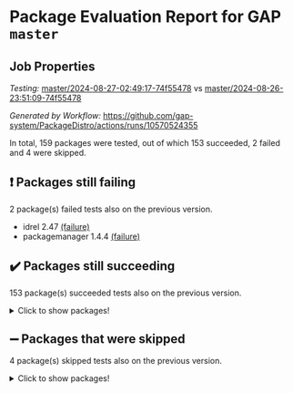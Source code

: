 # Package Evaluation Report for GAP `master`

## Job Properties

*Testing:* [master/2024-08-27-02:49:17-74f55478](https://github.com/gap-system/PackageDistro/blob/data/reports/master/2024-08-27-02:49:17-74f55478) vs [master/2024-08-26-23:51:09-74f55478](https://github.com/gap-system/PackageDistro/blob/data/reports/master/2024-08-26-23:51:09-74f55478)

*Generated by Workflow:* https://github.com/gap-system/PackageDistro/actions/runs/10570524355

In total, 159 packages were tested, out of which 153 succeeded, 2 failed and 4 were skipped.

## :exclamation: Packages still failing

2 package(s) failed tests also on the previous version.
- idrel 2.47 [(failure)](https://github.com/gap-system/PackageDistro/actions/runs/10570524355/job/29285383392)
- packagemanager 1.4.4 [(failure)](https://github.com/gap-system/PackageDistro/actions/runs/10570524355/job/29285388067)

## :heavy_check_mark: Packages still succeeding

153 package(s) succeeded tests also on the previous version.
<details><summary>Click to show packages!</summary>

- 4ti2interface 2023.02-04 [(success)](https://github.com/gap-system/PackageDistro/actions/runs/10570524355/job/29285367248)
- ace 5.6.2 [(success)](https://github.com/gap-system/PackageDistro/actions/runs/10570524355/job/29285370635)
- aclib 1.3.2 [(success)](https://github.com/gap-system/PackageDistro/actions/runs/10570524355/job/29285371089)
- agt 0.3.1 [(success)](https://github.com/gap-system/PackageDistro/actions/runs/10570524355/job/29285371504)
- alnuth 3.2.1 [(success)](https://github.com/gap-system/PackageDistro/actions/runs/10570524355/job/29285371764)
- anupq 3.3.0 [(success)](https://github.com/gap-system/PackageDistro/actions/runs/10570524355/job/29285373834)
- atlasrep 2.1.8 [(success)](https://github.com/gap-system/PackageDistro/actions/runs/10570524355/job/29285374169)
- autodoc 2023.06.19 [(success)](https://github.com/gap-system/PackageDistro/actions/runs/10570524355/job/29285374322)
- automata 1.15 [(success)](https://github.com/gap-system/PackageDistro/actions/runs/10570524355/job/29285374481)
- automgrp 1.3.2 [(success)](https://github.com/gap-system/PackageDistro/actions/runs/10570524355/job/29285374648)
- autpgrp 1.11 [(success)](https://github.com/gap-system/PackageDistro/actions/runs/10570524355/job/29285374800)
- cap 2024.08-05 [(success)](https://github.com/gap-system/PackageDistro/actions/runs/10570524355/job/29285374976)
- caratinterface 2.3.6 [(success)](https://github.com/gap-system/PackageDistro/actions/runs/10570524355/job/29285375112)
- cddinterface 2022.11.01 [(success)](https://github.com/gap-system/PackageDistro/actions/runs/10570524355/job/29285375256)
- circle 1.6.6 [(success)](https://github.com/gap-system/PackageDistro/actions/runs/10570524355/job/29285375373)
- classicpres 1.22 [(success)](https://github.com/gap-system/PackageDistro/actions/runs/10570524355/job/29285375519)
- cohomolo 1.6.11 [(success)](https://github.com/gap-system/PackageDistro/actions/runs/10570524355/job/29285375666)
- congruence 1.2.6 [(success)](https://github.com/gap-system/PackageDistro/actions/runs/10570524355/job/29285375789)
- corelg 1.57 [(success)](https://github.com/gap-system/PackageDistro/actions/runs/10570524355/job/29285375924)
- crime 1.6 [(success)](https://github.com/gap-system/PackageDistro/actions/runs/10570524355/job/29285376074)
- crisp 1.4.6 [(success)](https://github.com/gap-system/PackageDistro/actions/runs/10570524355/job/29285376247)
- crypting 0.10.4 [(success)](https://github.com/gap-system/PackageDistro/actions/runs/10570524355/job/29285376415)
- cryst 4.1.27 [(success)](https://github.com/gap-system/PackageDistro/actions/runs/10570524355/job/29285376602)
- crystcat 1.1.10 [(success)](https://github.com/gap-system/PackageDistro/actions/runs/10570524355/job/29285376763)
- ctbllib 1.3.9 [(success)](https://github.com/gap-system/PackageDistro/actions/runs/10570524355/job/29285376936)
- cubefree 1.19 [(success)](https://github.com/gap-system/PackageDistro/actions/runs/10570524355/job/29285377063)
- curlinterface 2.3.2 [(success)](https://github.com/gap-system/PackageDistro/actions/runs/10570524355/job/29285377242)
- cvec 2.8.1 [(success)](https://github.com/gap-system/PackageDistro/actions/runs/10570524355/job/29285377406)
- datastructures 0.3.0 [(success)](https://github.com/gap-system/PackageDistro/actions/runs/10570524355/job/29285377604)
- deepthought 1.0.6 [(success)](https://github.com/gap-system/PackageDistro/actions/runs/10570524355/job/29285377774)
- design 1.8 [(success)](https://github.com/gap-system/PackageDistro/actions/runs/10570524355/job/29285377950)
- difsets 2.3.1 [(success)](https://github.com/gap-system/PackageDistro/actions/runs/10570524355/job/29285378105)
- digraphs 1.7.1 [(success)](https://github.com/gap-system/PackageDistro/actions/runs/10570524355/job/29285378260)
- edim 1.3.8 [(success)](https://github.com/gap-system/PackageDistro/actions/runs/10570524355/job/29285378414)
- example 4.3.4 [(success)](https://github.com/gap-system/PackageDistro/actions/runs/10570524355/job/29285378587)
- examplesforhomalg 2023.10-01 [(success)](https://github.com/gap-system/PackageDistro/actions/runs/10570524355/job/29285378756)
- factint 1.6.3 [(success)](https://github.com/gap-system/PackageDistro/actions/runs/10570524355/job/29285378881)
- ferret 1.0.11 [(success)](https://github.com/gap-system/PackageDistro/actions/runs/10570524355/job/29285379035)
- fga 1.5.0 [(success)](https://github.com/gap-system/PackageDistro/actions/runs/10570524355/job/29285379204)
- fining 1.5.6 [(success)](https://github.com/gap-system/PackageDistro/actions/runs/10570524355/job/29285379349)
- float 1.0.4 [(success)](https://github.com/gap-system/PackageDistro/actions/runs/10570524355/job/29285379475)
- format 1.4.4 [(success)](https://github.com/gap-system/PackageDistro/actions/runs/10570524355/job/29285379642)
- forms 1.2.11 [(success)](https://github.com/gap-system/PackageDistro/actions/runs/10570524355/job/29285379806)
- fplsa 1.2.6 [(success)](https://github.com/gap-system/PackageDistro/actions/runs/10570524355/job/29285379980)
- fr 2.4.13 [(success)](https://github.com/gap-system/PackageDistro/actions/runs/10570524355/job/29285380098)
- francy 2.0.3 [(success)](https://github.com/gap-system/PackageDistro/actions/runs/10570524355/job/29285380243)
- fwtree 1.3 [(success)](https://github.com/gap-system/PackageDistro/actions/runs/10570524355/job/29285380431)
- gapdoc 1.6.7 [(success)](https://github.com/gap-system/PackageDistro/actions/runs/10570524355/job/29285380576)
- gauss 2023.02-04 [(success)](https://github.com/gap-system/PackageDistro/actions/runs/10570524355/job/29285380772)
- gaussforhomalg 2024.08-01 [(success)](https://github.com/gap-system/PackageDistro/actions/runs/10570524355/job/29285380918)
- gbnp 1.0.5 [(success)](https://github.com/gap-system/PackageDistro/actions/runs/10570524355/job/29285381059)
- generalizedmorphismsforcap 2024.04-01 [(success)](https://github.com/gap-system/PackageDistro/actions/runs/10570524355/job/29285381203)
- genss 1.6.9 [(success)](https://github.com/gap-system/PackageDistro/actions/runs/10570524355/job/29285381306)
- gradedmodules 2024.01-01 [(success)](https://github.com/gap-system/PackageDistro/actions/runs/10570524355/job/29285381520)
- gradedringforhomalg 2024.07-01 [(success)](https://github.com/gap-system/PackageDistro/actions/runs/10570524355/job/29285381756)
- grape 4.9.0 [(success)](https://github.com/gap-system/PackageDistro/actions/runs/10570524355/job/29285381882)
- groupoids 1.74 [(success)](https://github.com/gap-system/PackageDistro/actions/runs/10570524355/job/29285382025)
- grpconst 2.6.5 [(success)](https://github.com/gap-system/PackageDistro/actions/runs/10570524355/job/29285382135)
- guarana 0.96.3 [(success)](https://github.com/gap-system/PackageDistro/actions/runs/10570524355/job/29285382280)
- guava 3.19 [(success)](https://github.com/gap-system/PackageDistro/actions/runs/10570524355/job/29285382405)
- hap 1.65 [(success)](https://github.com/gap-system/PackageDistro/actions/runs/10570524355/job/29285382554)
- hapcryst 0.1.15 [(success)](https://github.com/gap-system/PackageDistro/actions/runs/10570524355/job/29285382691)
- hecke 1.5.3 [(success)](https://github.com/gap-system/PackageDistro/actions/runs/10570524355/job/29285382815)
- help 4.0 [(success)](https://github.com/gap-system/PackageDistro/actions/runs/10570524355/job/29285382954)
- homalg 2024.01-01 [(success)](https://github.com/gap-system/PackageDistro/actions/runs/10570524355/job/29285383107)
- homalgtocas 2023.11-01 [(success)](https://github.com/gap-system/PackageDistro/actions/runs/10570524355/job/29285383249)
- images 1.3.2 [(success)](https://github.com/gap-system/PackageDistro/actions/runs/10570524355/job/29285383537)
- intpic 0.3.0 [(success)](https://github.com/gap-system/PackageDistro/actions/runs/10570524355/job/29285383666)
- io 4.8.3 [(success)](https://github.com/gap-system/PackageDistro/actions/runs/10570524355/job/29285383811)
- io_forhomalg 2023.02-04 [(success)](https://github.com/gap-system/PackageDistro/actions/runs/10570524355/job/29285383974)
- irredsol 1.4.4 [(success)](https://github.com/gap-system/PackageDistro/actions/runs/10570524355/job/29285384123)
- json 2.2.1 [(success)](https://github.com/gap-system/PackageDistro/actions/runs/10570524355/job/29285384222)
- jupyterkernel 1.5.1 [(success)](https://github.com/gap-system/PackageDistro/actions/runs/10570524355/job/29285384366)
- jupyterviz 1.5.6 [(success)](https://github.com/gap-system/PackageDistro/actions/runs/10570524355/job/29285384468)
- kan 1.37 [(success)](https://github.com/gap-system/PackageDistro/actions/runs/10570524355/job/29285384585)
- kbmag 1.5.11 [(success)](https://github.com/gap-system/PackageDistro/actions/runs/10570524355/job/29285384721)
- laguna 3.9.7 [(success)](https://github.com/gap-system/PackageDistro/actions/runs/10570524355/job/29285384848)
- liealgdb 2.2.1 [(success)](https://github.com/gap-system/PackageDistro/actions/runs/10570524355/job/29285384968)
- liepring 2.9.1 [(success)](https://github.com/gap-system/PackageDistro/actions/runs/10570524355/job/29285385088)
- liering 2.4.2 [(success)](https://github.com/gap-system/PackageDistro/actions/runs/10570524355/job/29285385255)
- linearalgebraforcap 2024.08-05 [(success)](https://github.com/gap-system/PackageDistro/actions/runs/10570524355/job/29285385386)
- lins 0.9 [(success)](https://github.com/gap-system/PackageDistro/actions/runs/10570524355/job/29285385488)
- localizeringforhomalg 2023.10-01 [(success)](https://github.com/gap-system/PackageDistro/actions/runs/10570524355/job/29285385596)
- loops 3.4.3 [(success)](https://github.com/gap-system/PackageDistro/actions/runs/10570524355/job/29285385696)
- lpres 1.1.1 [(success)](https://github.com/gap-system/PackageDistro/actions/runs/10570524355/job/29285385797)
- majoranaalgebras 1.5.2 [(success)](https://github.com/gap-system/PackageDistro/actions/runs/10570524355/job/29285385900)
- mapclass 1.4.6 [(success)](https://github.com/gap-system/PackageDistro/actions/runs/10570524355/job/29285386014)
- matgrp 0.70 [(success)](https://github.com/gap-system/PackageDistro/actions/runs/10570524355/job/29285386110)
- matricesforhomalg 2024.08-05 [(success)](https://github.com/gap-system/PackageDistro/actions/runs/10570524355/job/29285386198)
- modisom 2.5.4 [(success)](https://github.com/gap-system/PackageDistro/actions/runs/10570524355/job/29285386357)
- modulepresentationsforcap 2024.08-01 [(success)](https://github.com/gap-system/PackageDistro/actions/runs/10570524355/job/29285386471)
- modules 2024.01-01 [(success)](https://github.com/gap-system/PackageDistro/actions/runs/10570524355/job/29285386621)
- monoidalcategories 2024.06-02 [(success)](https://github.com/gap-system/PackageDistro/actions/runs/10570524355/job/29285386779)
- nconvex 2022.09-01 [(success)](https://github.com/gap-system/PackageDistro/actions/runs/10570524355/job/29285386918)
- nilmat 1.4.2 [(success)](https://github.com/gap-system/PackageDistro/actions/runs/10570524355/job/29285387060)
- nock 1.5 [(success)](https://github.com/gap-system/PackageDistro/actions/runs/10570524355/job/29285387208)
- normalizinterface 1.3.6 [(success)](https://github.com/gap-system/PackageDistro/actions/runs/10570524355/job/29285387337)
- nq 2.5.11 [(success)](https://github.com/gap-system/PackageDistro/actions/runs/10570524355/job/29285387461)
- numericalsgps 1.3.1 [(success)](https://github.com/gap-system/PackageDistro/actions/runs/10570524355/job/29285387578)
- openmath 11.5.3 [(success)](https://github.com/gap-system/PackageDistro/actions/runs/10570524355/job/29285387681)
- orb 4.9.1 [(success)](https://github.com/gap-system/PackageDistro/actions/runs/10570524355/job/29285387870)
- patternclass 2.4.3 [(success)](https://github.com/gap-system/PackageDistro/actions/runs/10570524355/job/29285388179)
- permut 2.0.5 [(success)](https://github.com/gap-system/PackageDistro/actions/runs/10570524355/job/29285388319)
- polenta 1.3.10 [(success)](https://github.com/gap-system/PackageDistro/actions/runs/10570524355/job/29285388456)
- polymaking 0.8.7 [(success)](https://github.com/gap-system/PackageDistro/actions/runs/10570524355/job/29285388592)
- primgrp 3.4.4 [(success)](https://github.com/gap-system/PackageDistro/actions/runs/10570524355/job/29285388770)
- profiling 2.5.4 [(success)](https://github.com/gap-system/PackageDistro/actions/runs/10570524355/job/29285388950)
- qdistrnd 0.9.4 [(success)](https://github.com/gap-system/PackageDistro/actions/runs/10570524355/job/29285389058)
- qpa 1.35 [(success)](https://github.com/gap-system/PackageDistro/actions/runs/10570524355/job/29285389170)
- quagroup 1.8.4 [(success)](https://github.com/gap-system/PackageDistro/actions/runs/10570524355/job/29285389292)
- radiroot 2.9 [(success)](https://github.com/gap-system/PackageDistro/actions/runs/10570524355/job/29285389402)
- rcwa 4.7.1 [(success)](https://github.com/gap-system/PackageDistro/actions/runs/10570524355/job/29285389559)
- rds 1.8 [(success)](https://github.com/gap-system/PackageDistro/actions/runs/10570524355/job/29285389694)
- recog 1.4.2 [(success)](https://github.com/gap-system/PackageDistro/actions/runs/10570524355/job/29285389863)
- repndecomp 1.3.0 [(success)](https://github.com/gap-system/PackageDistro/actions/runs/10570524355/job/29285389995)
- repsn 3.1.2 [(success)](https://github.com/gap-system/PackageDistro/actions/runs/10570524355/job/29285390125)
- resclasses 4.7.3 [(success)](https://github.com/gap-system/PackageDistro/actions/runs/10570524355/job/29285390238)
- ringsforhomalg 2024.06-01 [(success)](https://github.com/gap-system/PackageDistro/actions/runs/10570524355/job/29285390382)
- sco 2023.08-01 [(success)](https://github.com/gap-system/PackageDistro/actions/runs/10570524355/job/29285390499)
- scscp 2.4.3 [(success)](https://github.com/gap-system/PackageDistro/actions/runs/10570524355/job/29285390644)
- semigroups 5.3.7 [(success)](https://github.com/gap-system/PackageDistro/actions/runs/10570524355/job/29285390813)
- sglppow 2.4 [(success)](https://github.com/gap-system/PackageDistro/actions/runs/10570524355/job/29285390989)
- sgpviz 0.999.5 [(success)](https://github.com/gap-system/PackageDistro/actions/runs/10570524355/job/29285391127)
- simpcomp 2.1.14 [(success)](https://github.com/gap-system/PackageDistro/actions/runs/10570524355/job/29285391236)
- singular 2024.06.03 [(success)](https://github.com/gap-system/PackageDistro/actions/runs/10570524355/job/29285391344)
- sl2reps 1.1 [(success)](https://github.com/gap-system/PackageDistro/actions/runs/10570524355/job/29285391500)
- sla 1.6.2 [(success)](https://github.com/gap-system/PackageDistro/actions/runs/10570524355/job/29285391661)
- smallgrp 1.5.4 [(success)](https://github.com/gap-system/PackageDistro/actions/runs/10570524355/job/29285391811)
- smallsemi 0.7.0 [(success)](https://github.com/gap-system/PackageDistro/actions/runs/10570524355/job/29285391959)
- sonata 2.9.6 [(success)](https://github.com/gap-system/PackageDistro/actions/runs/10570524355/job/29285392085)
- sophus 1.27 [(success)](https://github.com/gap-system/PackageDistro/actions/runs/10570524355/job/29285392234)
- sotgrps 1.2 [(success)](https://github.com/gap-system/PackageDistro/actions/runs/10570524355/job/29285392372)
- spinsym 1.5.2 [(success)](https://github.com/gap-system/PackageDistro/actions/runs/10570524355/job/29285392507)
- standardff 1.0 [(success)](https://github.com/gap-system/PackageDistro/actions/runs/10570524355/job/29285392660)
- symbcompcc 1.3.2 [(success)](https://github.com/gap-system/PackageDistro/actions/runs/10570524355/job/29285392787)
- thelma 1.3 [(success)](https://github.com/gap-system/PackageDistro/actions/runs/10570524355/job/29285392911)
- tomlib 1.2.11 [(success)](https://github.com/gap-system/PackageDistro/actions/runs/10570524355/job/29285393032)
- toolsforhomalg 2024.07-01 [(success)](https://github.com/gap-system/PackageDistro/actions/runs/10570524355/job/29285393215)
- toric 1.9.6 [(success)](https://github.com/gap-system/PackageDistro/actions/runs/10570524355/job/29285393406)
- toricvarieties 2022.07.13 [(success)](https://github.com/gap-system/PackageDistro/actions/runs/10570524355/job/29285393826)
- transgrp 3.6.5 [(success)](https://github.com/gap-system/PackageDistro/actions/runs/10570524355/job/29285393940)
- typeset 1.2.2 [(success)](https://github.com/gap-system/PackageDistro/actions/runs/10570524355/job/29285394082)
- ugaly 4.1.3 [(success)](https://github.com/gap-system/PackageDistro/actions/runs/10570524355/job/29285394237)
- unipot 1.6 [(success)](https://github.com/gap-system/PackageDistro/actions/runs/10570524355/job/29285394355)
- unitlib 4.2.0 [(success)](https://github.com/gap-system/PackageDistro/actions/runs/10570524355/job/29285394497)
- utils 0.85 [(success)](https://github.com/gap-system/PackageDistro/actions/runs/10570524355/job/29285394637)
- uuid 0.7 [(success)](https://github.com/gap-system/PackageDistro/actions/runs/10570524355/job/29285394765)
- walrus 0.9991 [(success)](https://github.com/gap-system/PackageDistro/actions/runs/10570524355/job/29285394897)
- wedderga 4.10.5 [(success)](https://github.com/gap-system/PackageDistro/actions/runs/10570524355/job/29285395064)
- xmod 2.92 [(success)](https://github.com/gap-system/PackageDistro/actions/runs/10570524355/job/29285395214)
- xmodalg 1.23 [(success)](https://github.com/gap-system/PackageDistro/actions/runs/10570524355/job/29285395374)
- yangbaxter 0.10.6 [(success)](https://github.com/gap-system/PackageDistro/actions/runs/10570524355/job/29285395539)
- zeromqinterface 0.15 [(success)](https://github.com/gap-system/PackageDistro/actions/runs/10570524355/job/29285395657)
</details>

## :heavy_minus_sign: Packages that were skipped

4 package(s) skipped tests also on the previous version.
<details><summary>Click to show packages!</summary>

- browse 1.8.21 [(skipped)](https://github.com/gap-system/PackageDistro/actions/runs/10570524355/job/29285123701)
- itc 1.5.1 [(skipped)](https://github.com/gap-system/PackageDistro/actions/runs/10570524355/job/29285123701)
- polycyclic 2.16 [(skipped)](https://github.com/gap-system/PackageDistro/actions/runs/10570524355/job/29285123701)
- xgap 4.32 [(skipped)](https://github.com/gap-system/PackageDistro/actions/runs/10570524355/job/29285123701)
</details>

